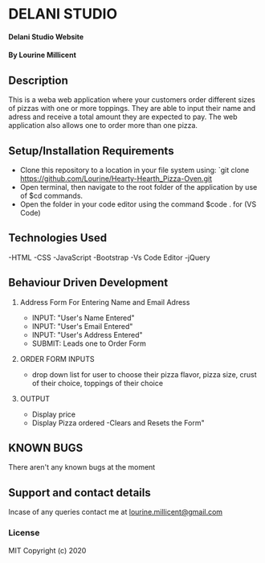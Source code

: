 # DELANI STUDIO
#### Delani Studio Website
#### By **Lourine Millicent**
## Description
This is a weba web application where your customers order different sizes of pizzas with one or more toppings. They are able to input their name and adress and receive a total amount they are expected to pay. The web application also allows one to order more than one pizza. 
## Setup/Installation Requirements
- Clone this repository to a location in your file system using:  `git clone https://github.com/Lourine/Hearty-Hearth_Pizza-Oven.git
- Open terminal, then navigate to the root folder of the application by use of $cd commands.
- Open the folder in your code editor using the command $code . for (VS Code)
## Technologies Used
-HTML
-CSS
-JavaScript
-Bootstrap
-Vs Code Editor
-jQuery

## Behaviour Driven Development

1. Address Form For Entering Name and Email Adress
   - INPUT: "User's Name Entered"
   - INPUT: "User's Email Entered"
   - INPUT: "User's Address  Entered"
   - SUBMIT: Leads one to Order Form
2. ORDER FORM INPUTS 
    - drop down list for  user to choose their pizza flavor, pizza size, crust of their choice, toppings  of their choice

3. OUTPUT
   - Display price
   - Display Pizza ordered 
   -Clears and Resets the Form"

## KNOWN BUGS
There aren't any known bugs at the moment
## Support and contact details
Incase of any queries contact me at lourine.millicent@gmail.com
### License
MIT Copyright (c) 2020
